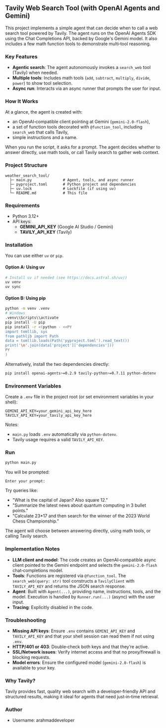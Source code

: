 ## Tavily Web Search Tool (with OpenAI Agents and Gemini)

This project implements a simple agent that can decide when to call a web search tool powered by Tavily. The agent runs on the OpenAI Agents SDK using the Chat Completions API, backed by Google's Gemini model. It also includes a few math function tools to demonstrate multi‑tool reasoning.

### Key Features

- **Agentic search**: The agent autonomously invokes a `search_web` tool (Tavily) when needed.
- **Multiple tools**: Includes math tools (`add`, `subtract`, `multiply`, `divide`, `power`) to show tool selection.
- **Async run**: Interacts via an async runner that prompts the user for input.

### How It Works

At a glance, the agent is created with:

- an OpenAI‑compatible client pointing at Gemini (`gemini-2.0-flash`),
- a set of function tools decorated with `@function_tool`, including `search_web` that calls Tavily,
- simple instructions and a name.

When you run the script, it asks for a prompt. The agent decides whether to answer directly, use math tools, or call Tavily search to gather web context.

### Project Structure

```text
weather_search_tool/
  ├─ main.py              # Agent, tools, and async runner
  ├─ pyproject.toml       # Python project and dependencies
  ├─ uv.lock              # Lockfile (if using uv)
  └─ README.md            # This file
```

### Requirements

- Python 3.12+
- API keys:
  - **GEMINI_API_KEY** (Google AI Studio / Gemini)
  - **TAVILY_API_KEY** (Tavily)

### Installation

You can use either `uv` or `pip`.

#### Option A: Using uv

```bash
# Install uv if needed (see https://docs.astral.sh/uv/)
uv venv
uv sync
```

#### Option B: Using pip

```bash
python -m venv .venv
# Windows
.venv\\Scripts\\activate
pip install -U pip
pip install -r <(python - <<PY
import tomllib, sys
from pathlib import Path
data = tomllib.loads(Path('pyproject.toml').read_text())
print('\n'.join(data['project']['dependencies']))
PY
)
```

Alternatively, install the two dependencies directly:

```bash
pip install openai-agents>=0.2.9 tavily-python>=0.7.11 python-dotenv
```

### Environment Variables

Create a `.env` file in the project root (or set environment variables in your shell):

```env
GEMINI_API_KEY=your_gemini_api_key_here
TAVILY_API_KEY=your_tavily_api_key_here
```

Notes:

- `main.py` loads `.env` automatically via `python-dotenv`.
- Tavily usage requires a valid `TAVILY_API_KEY`.

### Run

```bash
python main.py
```

You will be prompted:

```text
Enter your prompt:
```

Try queries like:

- "What is the capital of Japan? Also square 12."
- "Summarize the latest news about quantum computing in 3 bullet points."
- "Calculate 23\*17 and then search for the winner of the 2023 World Chess Championship."

The agent will choose between answering directly, using math tools, or calling Tavily search.

### Implementation Notes

- **LLM client and model**: The code creates an OpenAI‑compatible async client pointed to the Gemini endpoint and selects the `gemini-2.0-flash` chat‑completions model.
- **Tools**: Functions are registered via `@function_tool`. The `search_web(query: str)` tool constructs a `TavilyClient` with `TAVILY_API_KEY` and returns the JSON search response.
- **Agent**: Built with `Agent(...)`, providing name, instructions, tools, and the model. Execution is handled by `Runner.run(...)` (async) with the user input.
- **Tracing**: Explicitly disabled in the code.

### Troubleshooting

- **Missing API keys**: Ensure `.env` contains `GEMINI_API_KEY` and `TAVILY_API_KEY` and that your shell session can read them if not using `.env`.
- **HTTP/401 or 403**: Double‑check both keys and that they’re active.
- **SSL/Network issues**: Verify internet access and that no proxy/firewall is blocking requests.
- **Model errors**: Ensure the configured model (`gemini-2.0-flash`) is available to your key.

### Why Tavily?

Tavily provides fast, quality web search with a developer‑friendly API and structured results, making it ideal for agents that need just‑in‑time retrieval.


### Author

- Username: arahmaddeveloper
